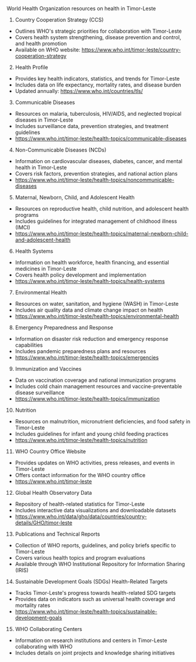 World Health Organization resources on health in Timor-Leste

1. Country Cooperation Strategy (CCS)
- Outlines WHO's strategic priorities for collaboration with Timor-Leste
- Covers health system strengthening, disease prevention and control, and health promotion
- Available on WHO website: https://www.who.int/timor-leste/country-cooperation-strategy

2. Health Profile
- Provides key health indicators, statistics, and trends for Timor-Leste
- Includes data on life expectancy, mortality rates, and disease burden
- Updated annually: https://www.who.int/countries/tls/

3. Communicable Diseases
- Resources on malaria, tuberculosis, HIV/AIDS, and neglected tropical diseases in Timor-Leste
- Includes surveillance data, prevention strategies, and treatment guidelines
- https://www.who.int/timor-leste/health-topics/communicable-diseases

4. Non-Communicable Diseases (NCDs)
- Information on cardiovascular diseases, diabetes, cancer, and mental health in Timor-Leste
- Covers risk factors, prevention strategies, and national action plans
- https://www.who.int/timor-leste/health-topics/noncommunicable-diseases

5. Maternal, Newborn, Child, and Adolescent Health
- Resources on reproductive health, child nutrition, and adolescent health programs
- Includes guidelines for integrated management of childhood illness (IMCI)
- https://www.who.int/timor-leste/health-topics/maternal-newborn-child-and-adolescent-health

6. Health Systems
- Information on health workforce, health financing, and essential medicines in Timor-Leste
- Covers health policy development and implementation
- https://www.who.int/timor-leste/health-topics/health-systems

7. Environmental Health
- Resources on water, sanitation, and hygiene (WASH) in Timor-Leste
- Includes air quality data and climate change impact on health
- https://www.who.int/timor-leste/health-topics/environmental-health

8. Emergency Preparedness and Response
- Information on disaster risk reduction and emergency response capabilities
- Includes pandemic preparedness plans and resources
- https://www.who.int/timor-leste/health-topics/emergencies

9. Immunization and Vaccines
- Data on vaccination coverage and national immunization programs
- Includes cold chain management resources and vaccine-preventable disease surveillance
- https://www.who.int/timor-leste/health-topics/immunization

10. Nutrition
- Resources on malnutrition, micronutrient deficiencies, and food safety in Timor-Leste
- Includes guidelines for infant and young child feeding practices
- https://www.who.int/timor-leste/health-topics/nutrition

11. WHO Country Office Website
- Provides updates on WHO activities, press releases, and events in Timor-Leste
- Offers contact information for the WHO country office
- https://www.who.int/timor-leste

12. Global Health Observatory Data
- Repository of health-related statistics for Timor-Leste
- Includes interactive data visualizations and downloadable datasets
- https://www.who.int/data/gho/data/countries/country-details/GHO/timor-leste

13. Publications and Technical Reports
- Collection of WHO reports, guidelines, and policy briefs specific to Timor-Leste
- Covers various health topics and program evaluations
- Available through WHO Institutional Repository for Information Sharing (IRIS)

14. Sustainable Development Goals (SDGs) Health-Related Targets
- Tracks Timor-Leste's progress towards health-related SDG targets
- Provides data on indicators such as universal health coverage and mortality rates
- https://www.who.int/timor-leste/health-topics/sustainable-development-goals

15. WHO Collaborating Centers
- Information on research institutions and centers in Timor-Leste collaborating with WHO
- Includes details on joint projects and knowledge sharing initiatives
